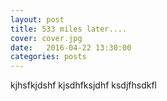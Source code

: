 ```yaml
---
layout: post
title: 533 miles later....
cover: cover.jpg
date:   2016-04-22 13:30:00
categories: posts
---
```

kjhsfkjdshf
kjsdhfksjdhf
ksdjfhsdkfl

